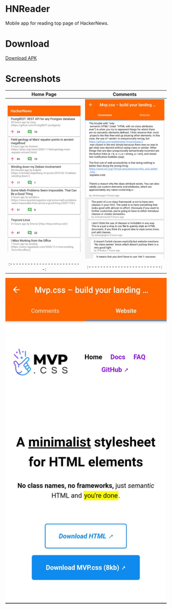 # HNReader

Mobile app for reading top page of HackerNews.

# Download
[Download APK](https://github.com/athulp01/HNReader/releases/tag/v1.0.0)

# Screenshots

Home Page                  |  Comments
:-------------------------:|:-------------------------:
![](screenshots/home.jpeg) |  ![](screenshots/comments.jpeg)
:-------------------------:|:-------------------------:
![](screenshots/website.jpeg)
